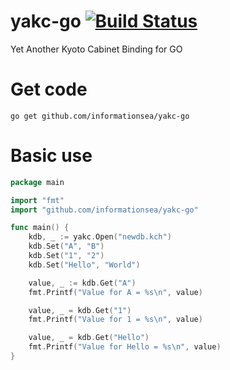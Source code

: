 # yakc-go [![Build Status](https://travis-ci.org/informationsea/yakc-go.svg)](https://travis-ci.org/informationsea/yakc-go)

Yet Another Kyoto Cabinet Binding for GO

# Get code

````
go get github.com/informationsea/yakc-go
````

# Basic use
````go
package main

import "fmt"
import "github.com/informationsea/yakc-go"

func main() {
	kdb, _ := yakc.Open("newdb.kch")
	kdb.Set("A", "B")
	kdb.Set("1", "2")
	kdb.Set("Hello", "World")

	value, _ := kdb.Get("A")
	fmt.Printf("Value for A = %s\n", value)

	value, _ = kdb.Get("1")
	fmt.Printf("Value for 1 = %s\n", value)

	value, _ = kdb.Get("Hello")
	fmt.Printf("Value for Hello = %s\n", value)
}
````

